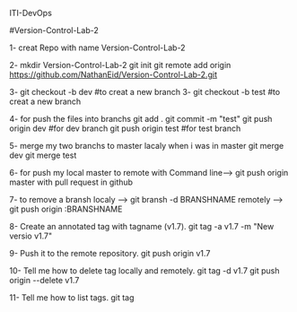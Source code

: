 ITI-DevOps

#Version-Control-Lab-2

1- creat Repo with name Version-Control-Lab-2

2- mkdir Version-Control-Lab-2
git init
git remote add origin https://github.com/NathanEid/Version-Control-Lab-2.git

3- git checkout -b dev #to creat a new branch
3- git checkout -b test #to creat a new branch

4- for push the files into branchs
git add .
git commit -m "test"
git push origin dev #for dev branch
git push origin test #for test branch

5- merge my two branchs to master lacaly
when i was in master
git merge dev
git merge test

6- for push my local master to remote
with Command line--> git push origin master
with pull request in github

7- to remove a bransh 
localy --> git bransh -d BRANSHNAME 
remotely --> git push origin :BRANSHNAME

8- Create an annotated tag with tagname (v1.7).
git tag -a v1.7 -m "New versio v1.7"

9- Push it to the remote repository.
git push origin v1.7

10- Tell me how to delete tag locally and remotely.
git tag -d v1.7
git push origin --delete v1.7

11- Tell me how to list tags.
git tag 
